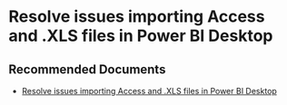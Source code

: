   <properties
	pageTitle="importing ms access database or excel spreadsheet"
	description="importing ms access database or excel spreadsheet"
	service="microsoft.PowerBIDedicated"
	resource="capacities"
	authors="pjfreitas"
	ms.author="pfreitas"	
	displayOrder="830"
	selfHelpType="generic"
	supportTopicIds="32628109"
	productPesIds="16334"
	cloudEnvironments="public, MoonCake, fairfax, usnat, ussec" 
	articleId="31a0309f-b027-5aff-1463-7b1066695393"
	ownershipId="PowerBI_PowerBI"
/>

# Resolve issues importing Access and .XLS files in Power BI Desktop

## **Recommended Documents**

* [Resolve issues importing Access and .XLS files in Power BI Desktop](https://docs.microsoft.com/power-bi/desktop-access-database-errors)
